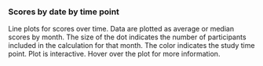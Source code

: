 ### Scores by date by time point  

Line plots for scores over time. Data are plotted as average or median scores 
by month. The size of the dot indicates the number of participants included in
the calculation for that month. The color indicates the study time point. Plot
is interactive. Hover over the plot for more information.   

